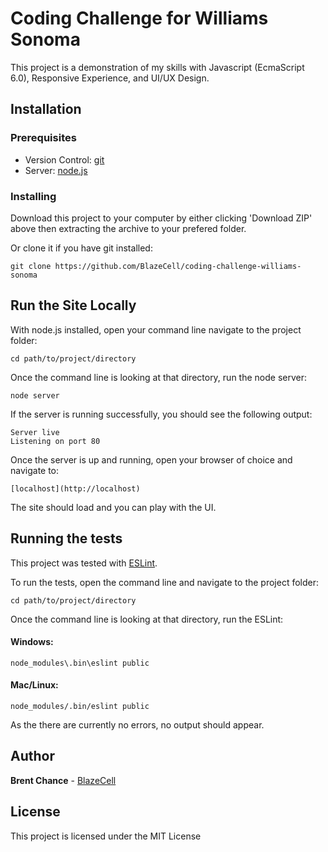 # Coding Challenge for Williams Sonoma

This project is a demonstration of my skills with Javascript (EcmaScript 6.0), Responsive Experience, and UI/UX Design.

## Installation

### Prerequisites

* Version Control: [git](https://git-scm.com/)
* Server: [node.js](https://nodejs.org/)

### Installing

Download this project to your computer by either clicking 'Download ZIP' above then extracting the archive to your prefered folder.

Or clone it if you have git installed:
```
git clone https://github.com/BlazeCell/coding-challenge-williams-sonoma
```

## Run the Site Locally

With node.js installed, open your command line navigate to the project folder:

```
cd path/to/project/directory
```

Once the command line is looking at that directory, run the node server:

```
node server
```

If the server is running successfully, you should see the following output:

```
Server live
Listening on port 80
```

Once the server is up and running, open your browser of choice and navigate to:

```
[localhost](http://localhost)
```

The site should load and you can play with the UI.

## Running the tests

This project was tested with [ESLint](https://eslint.org/).

To run the tests, open the command line and navigate to the project folder:

```
cd path/to/project/directory
```

Once the command line is looking at that directory, run the ESLint:

#### Windows:

```
node_modules\.bin\eslint public
```

#### Mac/Linux:

```
node_modules/.bin/eslint public
```

As the there are currently no errors, no output should appear.

## Author

**Brent Chance** - [BlazeCell](https://github.com/blazecell)

## License

This project is licensed under the MIT License

